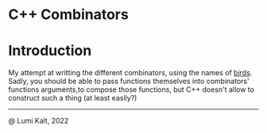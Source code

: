 # C++ Combinators

# Introduction

My attempt at writting the different combinators, using the names of [birds](https://en.wikipedia.org/To_Mock_a_Mockingbird). \
Sadly, you should be able to pass functions themselves into combinators' functions arguments,to compose those functions, but C++ doesn't allow to construct such a thing (at least easily?)

---

@ Lumi Kalt, 2022
